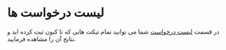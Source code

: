# لیست درخواست ها

در قسمت [لیست درخواست](https://panel.virakcloud.com/user/ticket/dashboard) شما می توانید تمام تیکت هایی که تا کنون ثبت کرده اید و نتایج آن را مشاهده فرمایید.

<DarkModeImage
  dark-src="/images/guides/fa/dark/tickets/support.png"
  light-src="/images/guides/fa/light/tickets/support.png"
  alt="Tickets list"
/>
